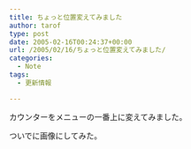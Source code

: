 ```yaml
---
title: ちょっと位置変えてみました
author: tarof
type: post
date: 2005-02-16T00:24:37+00:00
url: /2005/02/16/ちょっと位置変えてみました/
categories:
  - Note
tags:
  - 更新情報

---
```

カウンターをメニューの一番上に変えてみました。
  
ついでに画像にしてみた。